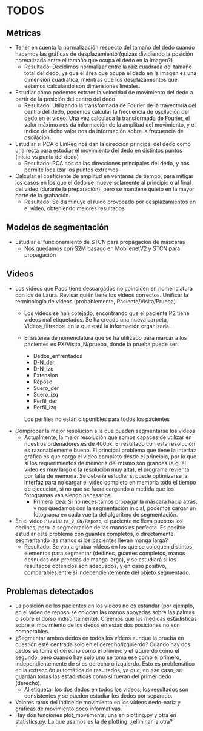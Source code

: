 # TODOS

## Métricas

- Tener en cuenta la normalización respecto del tamaño del dedo cuando hacemos
  las gráficas de desplazamiento (quizás dividiendo la posición normalizada
  entre el tamaño que ocupa el dedo en la imagen?)
  - Resultado: Decidimos normalizar entre la raíz cuadrada del tamaño total del
    dedo, ya que el área que ocupa el dedo en la imagen es una dimensión
    cuadrática, mientras que los desplazamientos que estamos calculando son
    dimensiones lineales.
- Estudiar cómo podemos extraer la velocidad de movimiento del dedo a partir de
  la posición del centro del dedo
  - Resultado: Utilizando la transformada de Fourier de la trayectoria del
    centro del dedo, podemos calcular la frecuencia de oscilación del dedo en el
    vídeo. Una vez calculada la transformada de Fourier, el valor máximo nos da
    información de la amplitud del movimiento, y el índice de dicho valor nos da
    información sobre la frecuencia de oscilación.
- Estudiar si PCA o LinReg nos dan la dirección principal del dedo como una
  recta para estudiar el movimiento del dedo en distintos puntos (inicio vs
  punta del dedo)
  - Resultado: PCA nos da las direcciones principales del dedo, y nos permite
    localizar los puntos extremos
- Calcular el coeficiente de amplitud en ventanas de tiempo, para mitigar los
  casos en los que el dedo se mueve solamente al principio o al final del vídeo
  (durante la preparación), pero se mantiene quieto en la mayor parte de la
  grabación.
  - Resultado: Se disminuye el ruido provocado por desplazamientos en el vídeo,
    obteniendo mejores resultados

## Modelos de segmentación

- Estudiar el funcionamiento de STCN para propagación de máscaras
  - Nos quedamos con S2M basado en MobilenetV2 y STCN para propagación

## Videos

- Los vídeos que Paco tiene descargados no coinciden en nomenclatura con los de
  Laura. Revisar quién tiene los vídeos correctos. Unificar la terminología de
  vídeos (probablemente, Paciente/Visita/Prueba)
  - Los vídeos se han cotejado, encontrando que el paciente P2 tiene vídeos mal
    etiquetados. Se ha creado una nueva carpeta, Videos_filtrados, en la que
    está la información organizada.
  - El sistema de nomenclatura que se ha utilizado para marcar a los pacientes
	es PX/Visita_N/prueba, donde la prueba puede ser:
	- Dedos_enfrentados
	- D-N_der,
	- D-N_izq
	- Extension
	- Reposo
	- Suero_der
	- Suero_izq
	- Perfil_der
	- Perfil_izq

	Los perfiles no están disponibles para todos los pacientes
- Comprobar la mejor resolución a la que pueden segmentarse los vídeos
  - Actualmente, la mejor resolución que somos capaces de utilizar en nuestros
    ordenadores es de 400px. El resultado con esta resolución es razonablemente
    bueno. El principal problema que tiene la interfaz gráfica es que carga
    el vídeo completo desde el principio, por lo que si los requerimientos de
    memoria del mismo son grandes (e.g. el vídeo es muy largo o la resolución
    muy alta), el programa revienta por falta de memoria. Se debería estudiar
    si puede optimizarse la interfaz para no cargar el vídeo completo en memoria
    todo el tiempo de ejecución, si no que se fuera cargando a medida que los
    fotogramas van siendo necesarios.
    - Primera idea: Si no necesitamos propagar la máscara hacia atrás, y nos
      quedamos con la segmentación inicial, podemos cargar un fotograma en cada
      vuelta del algoritmo de segmentación.
- En el vídeo `P1/Visita_2_ON/Reposo`, el paciente no lleva puestos los dedines,
  pero la segmentación de las manos es perfecta. Es posible estudiar este
  problema con guantes completos, o directamente segmentando las manos si los
  pacientes llevan manga larga?
  - Resultado: Se van a grabar vídeos en los que se coloquen distintos elementos
    para segmentar (dedines, guantes completos, manos desnudas con prendas de
    manga larga), y se estudiará si los resultados obtenidos son adecuados, y en
    caso positivo, comparables entre sí independientemente del objeto
    segmentado.

## Problemas detectados

- La posición de los pacientes en los vídeos no es estándar (por ejemplo, en el
  vídeo de reposo se colocan las manos apoyadas sobre las palmas o sobre el
  dorso indistintamente). Creemos que las medidas estadísticas sobre el
  movimiento de los dedos en estas dos posiciones no son comparables.
- ¿Segmentar ambos dedos en todos los vídeos aunque la prueba en cuestión esté centrada solo en el derecho/izquierdo? Cuando hay dos dedos se toma el derecho como el primero y el izquierdo como el segundo, pero cuando hay solo uno se toma ese como el primero, independientemente de si es derecho o izquierdo. Esto es problemático en la extracción automática de resultados, ya que, en ese caso, se guardan todas las estadísticas como si fueran del primer dedo (derecho).
  - Al etiquetar los dos dedos en todos los vídeos, los resultados son consistentes y se pueden estudiar los dedos por separado.
- Valores raros del índice de movimiento en los vídeos dedo-nariz y gráficas de movimiento poco informativas.
- Hay dos funciones plot_movements, una en plotting.py y otra en statistics.py. La que usamos es la de plotting: ¿eliminar la otra?
